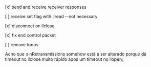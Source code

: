[x] send and receive receiver responses

[ ] receive set flag with llread --not necessary

[x] disconnect on llclose

[x] fix end control packet

[ ] remove todos


Acho que o nRetransmissions somehow está a ser alterado porque dá timeout no llclose muito rápido após um timeout no llopen;